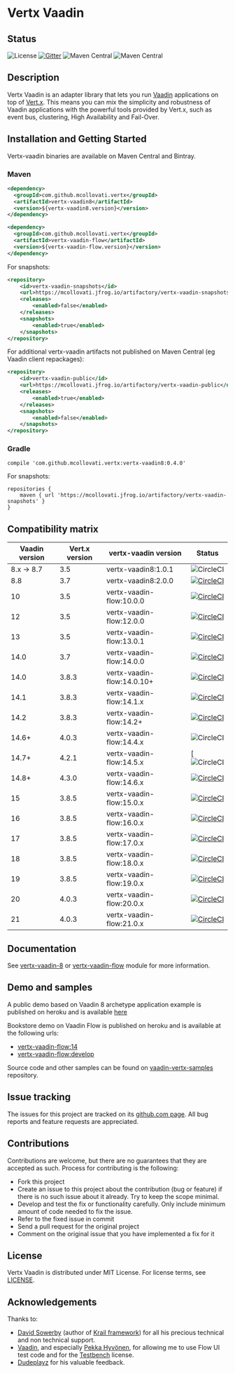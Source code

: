 # Vertx Vaadin

## Status

![License](https://img.shields.io/github/license/mcollovati/vertx-vaadin.svg)
[![Gitter](https://badges.gitter.im/vertx-vaadin/community.svg)](https://gitter.im/vertx-vaadin/community?utm_source=badge&utm_medium=badge&utm_campaign=pr-badge)
![Maven Central](https://img.shields.io/maven-central/v/com.github.mcollovati.vertx/vertx-vaadin8.svg?label=vertx-vaadin8)
![Maven Central](https://img.shields.io/maven-central/v/com.github.mcollovati.vertx/vertx-vaadin-flow.svg?label=vertx-vaadin-flow)

## Description

Vertx Vaadin is an adapter library that lets you run [Vaadin](https://vaadin.com/) applications on top of [Vert.x](http://vertx.io/).
This means you can mix the simplicity and robustness of Vaadin applications with the powerful tools provided by Vert.x, such as event bus, clustering, High Availability and Fail-Over.

## Installation and Getting Started

Vertx-vaadin binaries are available on Maven Central and Bintray.

### Maven

```xml
<dependency>
  <groupId>com.github.mcollovati.vertx</groupId>
  <artifactId>vertx-vaadin8</artifactId>
  <version>${vertx-vaadin8.version}</version>
</dependency>
```

```xml
<dependency>
  <groupId>com.github.mcollovati.vertx</groupId>
  <artifactId>vertx-vaadin-flow</artifactId>
  <version>${vertx-vaadin-flow.version}</version>
</dependency>
```


For snapshots:

```xml
<repository>
	<id>vertx-vaadin-snapshots</id>
	<url>https://mcollovati.jfrog.io/artifactory/vertx-vaadin-snapshots</url>
    <releases>
        <enabled>false</enabled>
    </releases>
    <snapshots>
        <enabled>true</enabled>
    </snapshots>	
</repository>
```

For additional vertx-vaadin artifacts not published on Maven Central (eg Vaadin client repackages):

```xml
<repository>
	<id>vertx-vaadin-public</id>
	<url>https://mcollovati.jfrog.io/artifactory/vertx-vaadin-public</url>
    <releases>
        <enabled>true</enabled>
    </releases>
    <snapshots>
        <enabled>false</enabled>
    </snapshots>
</repository>
```

### Gradle

```
compile 'com.github.mcollovati.vertx:vertx-vaadin8:0.4.0'
```

For snapshots:
```
repositories {
	maven { url 'https://mcollovati.jfrog.io/artifactory/vertx-vaadin-snapshots' }
}
```

## Compatibility matrix

|Vaadin version|Vert.x version|vertx-vaadin version|Status|
|--------------|--------------|--------------------|------|
|8.x -> 8.7|3.5|vertx-vaadin8:1.0.1|![CircleCI](https://img.shields.io/badge/stable-green.svg?style=for-the-badge)|
|8.8|3.7|vertx-vaadin8:2.0.0|[![CircleCI](https://circleci.com/gh/mcollovati/vertx-vaadin/tree/master.svg?style=svg)](https://circleci.com/gh/mcollovati/vertx-vaadin/tree/master)|
|10|3.5|vertx-vaadin-flow:10.0.0|[![CircleCI](https://img.shields.io/badge/discontinued-inactive.svg?style=for-the-badge)](https://circleci.com/gh/mcollovati/vertx-vaadin/tree/vaadin-10)|
|12|3.5|vertx-vaadin-flow:12.0.0|[![CircleCI](https://img.shields.io/badge/discontinued-inactive.svg?style=for-the-badge)](https://circleci.com/gh/mcollovati/vertx-vaadin/tree/vaadin-12)|
|13|3.5|vertx-vaadin-flow:13.0.1|[![CircleCI](https://img.shields.io/badge/discontinued-inactive.svg?style=for-the-badge)](https://circleci.com/gh/mcollovati/vertx-vaadin/tree/vaadin-13)|
|14.0|3.7|vertx-vaadin-flow:14.0.0|[![CircleCI](https://img.shields.io/badge/stable-green.svg?style=for-the-badge)](https://circleci.com/gh/mcollovati/vertx-vaadin/134)|
|14.0|3.8.3|vertx-vaadin-flow:14.0.10+|[![CircleCI](https://img.shields.io/badge/stable-green.svg?style=for-the-badge)](https://circleci.com/gh/mcollovati/vertx-vaadin/tree/vaadin-14)|
|14.1|3.8.3|vertx-vaadin-flow:14.1.x|[![CircleCI](https://img.shields.io/badge/stable-green.svg?style=for-the-badge)](https://circleci.com/gh/mcollovati/vertx-vaadin/tree/master)|
|14.2|3.8.3|vertx-vaadin-flow:14.2+|[![CircleCI](https://img.shields.io/badge/stable-green.svg?style=for-the-badge)](https://circleci.com/gh/mcollovati/vertx-vaadin/672)|
|14.6+|4.0.3|vertx-vaadin-flow:14.4.x|![CircleCI](https://img.shields.io/badge/stable-green.svg?style=for-the-badge)|
|14.7+|4.2.1|vertx-vaadin-flow:14.5.x|[![CircleCI](https://img.shields.io/badge/stable-green.svg?style=for-the-badge)|
|14.8+|4.3.0|vertx-vaadin-flow:14.6.x|[![CircleCI](https://circleci.com/gh/mcollovati/vertx-vaadin/tree/vaadin-14.2.svg?style=svg)](https://circleci.com/gh/mcollovati/vertx-vaadin/tree/vaadin-14.2)|
|15|3.8.5|vertx-vaadin-flow:15.0.x|[![CircleCI](https://img.shields.io/badge/discontinued-inactive.svg?style=for-the-badge)](https://circleci.com/gh/mcollovati/vertx-vaadin/tree/vaadin-15)|
|16|3.8.5|vertx-vaadin-flow:16.0.x|[![CircleCI](https://img.shields.io/badge/discontinued-inactive.svg?style=for-the-badge)](https://circleci.com/gh/mcollovati/vertx-vaadin/tree/vaadin-16)|
|17|3.8.5|vertx-vaadin-flow:17.0.x|[![CircleCI](https://img.shields.io/badge/discontinued-inactive.svg?style=for-the-badge)](https://circleci.com/gh/mcollovati/vertx-vaadin/tree/vaadin-17)|
|18|3.8.5|vertx-vaadin-flow:18.0.x|[![CircleCI](https://img.shields.io/badge/discontinued-inactive.svg?style=for-the-badge)](https://circleci.com/gh/mcollovati/vertx-vaadin/tree/vaadin-18)|
|19|3.8.5|vertx-vaadin-flow:19.0.x|[![CircleCI](https://img.shields.io/badge/discontinued-inactive.svg?style=for-the-badge)](https://circleci.com/gh/mcollovati/vertx-vaadin/tree/vaadin-19)|
|20|4.0.3|vertx-vaadin-flow:20.0.x|[![CircleCI](https://img.shields.io/badge/discontinued-inactive.svg?style=for-the-badge)](https://circleci.com/gh/mcollovati/vertx-vaadin/721)|
|21|4.0.3|vertx-vaadin-flow:21.0.x|[![CircleCI](https://circleci.com/gh/mcollovati/vertx-vaadin/tree/development.svg?style=svg)](https://circleci.com/gh/mcollovati/vertx-vaadin/tree/development)|

## Documentation

See [vertx-vaadin-8](vertx-vaadin-8-parent/vertx-vaadin8)  or [vertx-vaadin-flow](vertx-vaadin-flow-parent/vertx-vaadin-flow) module for more information.

## Demo and samples

A public demo based on Vaadin 8 archetype application example is published on heroku and is available [here](http://vertx-vaadin-example.herokuapp.com/)

Bookstore demo on Vaadin Flow is published on heroku and is available at the following urls:

* [vertx-vaadin-flow:14](https://vertx-vaadin14-example.herokuapp.com/)
* [vertx-vaadin-flow:develop](https://vertx-vaadin-dev-example.herokuapp.com/)

Source code and other samples can be found on [vaadin-vertx-samples](https://github.com/mcollovati/vaadin-vertx-samples) repository. 

## Issue tracking
  
The issues for this project are tracked on its [github.com page](https://github.com/mcollovati/vertx-vaadin/issues). All bug reports and feature requests are appreciated.
  
## Contributions
  
Contributions are welcome, but there are no guarantees that they are accepted as such. Process for contributing is the following:
- Fork this project
- Create an issue to this project about the contribution (bug or feature) if there is no such issue about it already. Try to keep the scope minimal.
- Develop and test the fix or functionality carefully. Only include minimum amount of code needed to fix the issue.
- Refer to the fixed issue in commit
- Send a pull request for the original project
- Comment on the original issue that you have implemented a fix for it
  
## License

Vertx Vaadin is distributed under MIT License. For license terms, see [LICENSE](LICENSE).

## Acknowledgements

Thanks to:
 
* [David Sowerby](https://github.com/davidsowerby) (author of [Krail framework](https://github.com/davidsowerby/krail)) for all his precious technical and non technical support.
* [Vaadin](https://vaadin.com/), and especially [Pekka Hyvönen](https://twitter.com/plekuu), for allowing me to use
Flow UI test code and for the [Testbench](https://vaadin.com/testbench) license.
* [Dudeplayz](https://github.com/Dudeplayz) for his valuable feedback.
